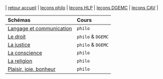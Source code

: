 | [retour accueil](https://rollauda.github.io) | [leçons philo](https://rollauda.github.io/philotg) | [leçons HLP](https://rollauda.github.io/hlpt) | [leçons DGEMC](https://rollauda.github.io/dgemc) | [leçons CAV](https://rollauda.github.io/cav1) |



| Schémas   | Cours   |  
|:-------------- |:--------------  
| [Langage et communication](https://rollauda.github.io/schemas/cartes/langage.html) | `philo` | 
| [Le droit](https://rollauda.github.io/schemas/cartes/droit.html) | `philo` & `DGEMC` |
|  [La justice](https://rollauda.github.io/schemas/cartes/justice.html)  | `philo` & `DGEMC` | 
|  [La conscience](https://rollauda.github.io/schemas/cartes/conscience.html)  |  `philo`  |
|  [La religion](https://rollauda.github.io/schemas/cartes/religion.html)  |  `philo`  |
| [Plaisir, joie, bonheur](https://rollauda.github.io/schemas/cartes/plaisir-joie-bonheur.html) | `philo`  |